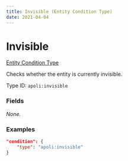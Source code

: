 ```yaml
---
title: Invisible (Entity Condition Type)
date: 2021-04-04
---
```


# Invisible

[Entity Condition Type](../entity_condition_types.md)

Checks whether the entity is currently invisible.

Type ID: `apoli:invisible`


### Fields

_None._


### Examples

```json
"condition": {
    "type": "apoli:invisible"
}
```
